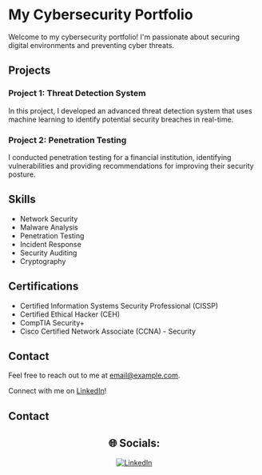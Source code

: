 # My Cybersecurity Portfolio

Welcome to my cybersecurity portfolio! I'm passionate about securing digital environments and preventing cyber threats.

## Projects

### Project 1: Threat Detection System


In this project, I developed an advanced threat detection system that uses machine learning to identify potential security breaches in real-time.

### Project 2: Penetration Testing


I conducted penetration testing for a financial institution, identifying vulnerabilities and providing recommendations for improving their security posture.

## Skills

- Network Security
- Malware Analysis
- Penetration Testing
- Incident Response
- Security Auditing
- Cryptography

## Certifications

- Certified Information Systems Security Professional (CISSP)
- Certified Ethical Hacker (CEH)
- CompTIA Security+
- Cisco Certified Network Associate (CCNA) - Security

## Contact

Feel free to reach out to me at [email@example.com](mailto:email@example.com).

Connect with me on [LinkedIn](https://www.linkedin.com/in/yourusername/)!


## Contact
<div align="center">
  <h2>🌐 Socials:</h2>
  <a href="https://linkedin.com/in/www.linkedin.com/in/jamianworrell">
    <img src="https://img.shields.io/badge/LinkedIn-%230077B5.svg?logo=linkedin&logoColor=white" alt="LinkedIn">
  </a>
</div>
